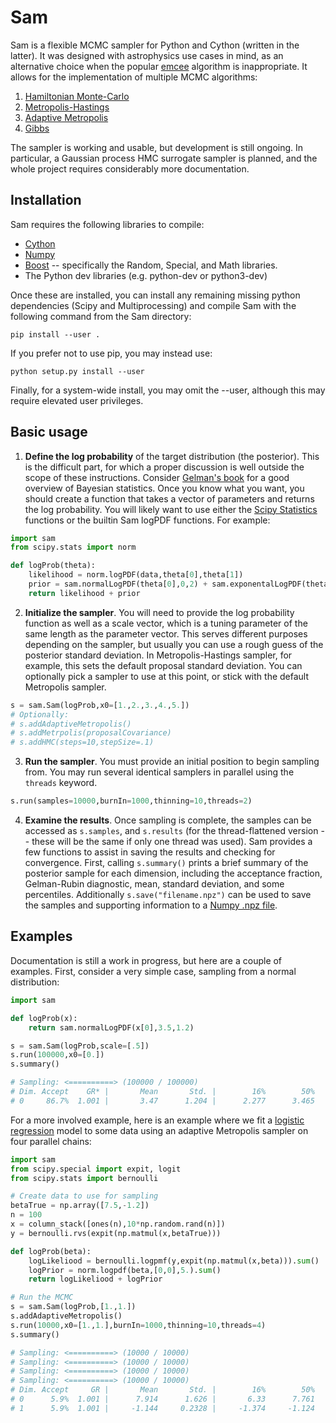 Sam
===

Sam is a flexible MCMC sampler for Python and Cython (written in the latter).  It was designed with astrophysics use cases in mind, as an alternative choice when the popular [emcee](http://dfm.io/emcee/current/) algorithm is inappropriate.  It allows for the implementation of multiple MCMC algorithms:

1. [Hamiltonian Monte-Carlo](https://en.wikipedia.org/wiki/Hamiltonian_Monte_Carlo)
2. [Metropolis-Hastings](https://en.wikipedia.org/wiki/Metropolis%E2%80%93Hastings_algorithm)
3. [Adaptive Metropolis](https://projecteuclid.org/euclid.bj/1080222083)
4. [Gibbs](https://en.wikipedia.org/wiki/Gibbs_sampling)

The sampler is working and usable, but development is still ongoing.  In particular, a Gaussian process HMC surrogate sampler is planned, and the whole project requires considerably more documentation.

Installation
------------
Sam requires the following libraries to compile:

* [Cython](https://cython.org/)
* [Numpy](http://www.numpy.org/)
* [Boost](https://www.boost.org/) -- specifically the Random, Special, and Math libraries.
* The Python dev libraries (e.g. python-dev or python3-dev)

Once these are installed, you can install any remaining missing python dependencies (Scipy and Multiprocessing) and compile Sam with the following command from the Sam directory:

`pip install --user .`

If you prefer not to use pip, you may instead use:

`python setup.py install --user`

Finally, for a system-wide install, you may omit the --user, although this may require elevated user privileges.

Basic usage
-------------
1. **Define the log probability** of the target distribution (the posterior).  This is the difficult part, for which a proper discussion is well outside the scope of these instructions.  Consider [Gelman's book](http://www.stat.columbia.edu/~gelman/book/) for a good overview of Bayesian statistics.  Once you know what you want, you should create a function that takes a vector of parameters and returns the log probability.  You will likely want to use either the [Scipy Statistics](https://docs.scipy.org/doc/scipy/reference/stats.html) functions or the builtin Sam logPDF functions.  For example:

```python
import sam
from scipy.stats import norm

def logProb(theta):
    likelihood = norm.logPDF(data,theta[0],theta[1])
    prior = sam.normalLogPDF(theta[0],0,2) + sam.exponentalLogPDF(theta[1],3)
    return likelihood + prior
```

2. **Initialize the sampler**.  You will need to provide the log probability function as well as a scale vector, which is a tuning parameter of the same length as the parameter vector.  This serves different purposes depending on the sampler, but usually you can use a rough guess of the posterior standard deviation.  In Metropolis-Hastings sampler, for example, this sets the default proposal standard deviation.  You can optionally pick a sampler to use at this point, or stick with the default Metropolis sampler.

```python
s = sam.Sam(logProb,x0=[1.,2.,3.,4.,5.])
# Optionally:
# s.addAdaptiveMetropolis()
# s.addMetrpolis(proposalCovariance)
# s.addHMC(steps=10,stepSize=.1)
```

3. **Run the sampler**.  You must provide an initial position to begin sampling from.  You may run several identical samplers in parallel using the ```threads``` keyword.

```python
s.run(samples=10000,burnIn=1000,thinning=10,threads=2)
```

4. **Examine the results**.  Once sampling is complete, the samples can be accessed as ```s.samples```, and ```s.results``` (for the thread-flattened version -- these will be the same if only one thread was used).  Sam provides a few functions to assist in saving the results and checking for convergence.  First, calling ```s.summary()``` prints a brief summary of the posterior sample for each dimension, including the acceptance fraction, Gelman-Rubin diagnostic, mean, standard deviation, and some percentiles.  Additionally ```s.save("filename.npz")``` can be used to save the samples and supporting information to a [Numpy .npz file](https://docs.scipy.org/doc/numpy-1.15.1/reference/generated/numpy.savez.html).

Examples
-------------
Documentation is still a work in progress, but here are a couple of examples.  First, consider a very simple case, sampling from a normal distribution:
```python
import sam

def logProb(x):
    return sam.normalLogPDF(x[0],3.5,1.2)

s = sam.Sam(logProb,scale=[.5])
s.run(100000,x0=[0.])
s.summary()

# Sampling: <==========> (100000 / 100000)          
# Dim. Accept    GR* |       Mean       Std. |        16%        50%        84%
# 0     86.7%  1.001 |       3.47      1.204 |      2.277      3.465      4.667
```

For a more involved example, here is an example where we fit a [logistic regression](https://en.wikipedia.org/wiki/Logistic_regression) model to some data using an adaptive Metropolis sampler on four parallel chains:
```python
import sam
from scipy.special import expit, logit
from scipy.stats import bernoulli

# Create data to use for sampling
betaTrue = np.array([7.5,-1.2])
n = 100
x = column_stack([ones(n),10*np.random.rand(n)])
y = bernoulli.rvs(expit(np.matmul(x,betaTrue)))

def logProb(beta):
    logLikeliood = bernoulli.logpmf(y,expit(np.matmul(x,beta))).sum()
    logPrior = norm.logpdf(beta,[0,0],5.).sum()
    return logLikeliood + logPrior

# Run the MCMC
s = sam.Sam(logProb,[1.,1.])
s.addAdaptiveMetropolis()
s.run(10000,x0=[1.,1.],burnIn=1000,thinning=10,threads=4)
s.summary()

# Sampling: <==========> (10000 / 10000)          
# Sampling: <==========> (10000 / 10000)          
# Sampling: <==========> (10000 / 10000)          
# Sampling: <==========> (10000 / 10000)          
# Dim. Accept     GR |       Mean       Std. |        16%        50%        84%
# 0      5.9%  1.001 |      7.914      1.626 |       6.33      7.761      9.544
# 1      5.9%  1.001 |     -1.144     0.2328 |     -1.374     -1.124    -0.9185
```
